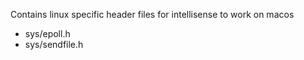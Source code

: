 Contains linux specific header files for intellisense to work on macos
- sys/epoll.h
- sys/sendfile.h